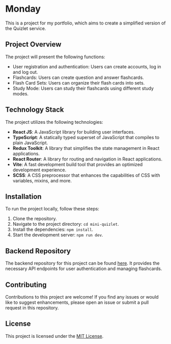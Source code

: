 # Monday

This is a project for my portfolio, which aims to create a simplified version of the Quizlet service.

## Project Overview

The project will present the following functions:

- User registration and authentication: Users can create accounts, log in and log out.
- Flashcards: Users can create question and answer flashcards.
- Flash Card Sets: Users can organize their flash cards into sets.
- Study Mode: Users can study their flashcards using different study modes.

## Technology Stack

The project utilizes the following technologies:

- **React JS**: A JavaScript library for building user interfaces.
- **TypeScript**: A statically typed superset of JavaScript that compiles to plain JavaScript.
- **Redux Toolkit**: A library that simplifies the state management in React applications.
- **React Router**: A library for routing and navigation in React applications.
- **Vite**: A fast development build tool that provides an optimized development experience.
- **SCSS**: A CSS preprocessor that enhances the capabilities of CSS with variables, mixins, and more.

## Installation

To run the project locally, follow these steps:

1. Clone the repository.
2. Navigate to the project directory: `cd mini-quizlet`.
3. Install the dependencies: `npm install`.
4. Start the development server: `npm run dev`.

## Backend Repository

The backend repository for this project can be found [here](https://github.com/Eofre/monday-api). It provides the necessary API endpoints for user authentication and managing flashcards.

## Contributing

Contributions to this project are welcome! If you find any issues or would like to suggest enhancements, please open an issue or submit a pull request in this repository.

## License

This project is licensed under the [MIT License](LICENSE).

